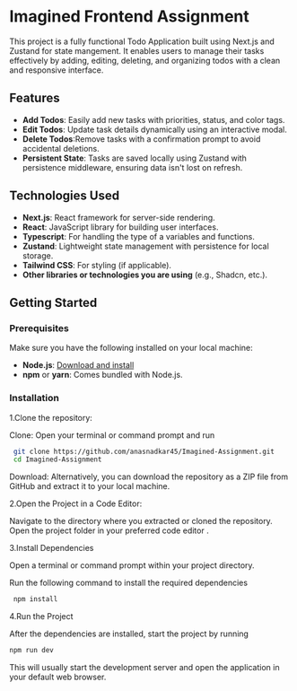 # Imagined Frontend Assignment

This project is a fully functional Todo Application built using Next.js and Zustand for state mangement. It enables users to manage their tasks effectively by adding, editing, deleting, and organizing todos with a clean and responsive interface.

## Features

- **Add Todos**: Easily add new tasks with priorities, status, and color tags.
- **Edit Todos**: Update task details dynamically using an interactive modal.
- **Delete Todos**:Remove tasks with a confirmation prompt to avoid accidental deletions.
- **Persistent State**: Tasks are saved locally using Zustand with persistence middleware, ensuring data isn't lost on refresh.
  
## Technologies Used

- **Next.js**: React framework for server-side rendering.
- **React**: JavaScript library for building user interfaces.
- **Typescript**: For handling the type of a variables and functions.
- **Zustand**: Lightweight state management with persistence for local storage.
- **Tailwind CSS**: For styling (if applicable).
- **Other libraries or technologies you are using** (e.g., Shadcn, etc.).

## Getting Started

### Prerequisites

Make sure you have the following installed on your local machine:

- **Node.js**: [Download and install](https://nodejs.org/)
- **npm** or **yarn**: Comes bundled with Node.js.

### Installation

1.Clone the repository:

Clone: Open your terminal or command prompt and run

  ```bash
   git clone https://github.com/anasnadkar45/Imagined-Assignment.git
   cd Imagined-Assignment
```

Download: Alternatively, you can download the repository as a ZIP file from GitHub and extract it to your local machine.

2.Open the Project in a Code Editor:

 Navigate to the directory where you extracted or cloned the repository.
 Open the project folder in your preferred code editor .

3.Install Dependencies

 Open a terminal or command prompt within your project directory.

 Run the following command to install the required dependencies

 ```bash
  npm install
```

4.Run the Project

 After the dependencies are installed, start the project by running

 ```bash
npm run dev
```
This will usually start the development server and open the application in your default web browser.
